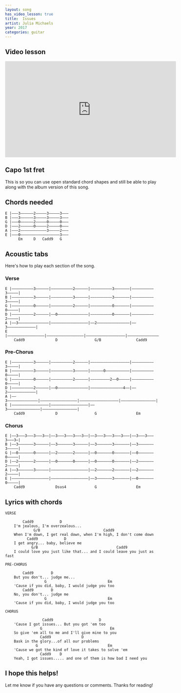 ```yaml
---
layout: song
has_video_lesson: true
title:  Issues
artist: Julia Michaels
year: 2017
categories: guitar
---
```


## Video lesson

<iframe width="560" height="315" src="https://www.youtube.com/embed/kxGaBaQD018" frameborder="0" allowfullscreen></iframe>

## Capo 1st fret

This is so you can use open standard chord shapes and still be able to play along with the album version of this song.

## Chords needed

    E |–––3––––––2–––––3–––––3–––
    B |–––3––––––3–––––3–––––3–––
    G |–––0––––––2–––––0–––––0–––
    D |–––2––––––0–––––2–––––0–––
    A |–––2––––––––––––3–––––2–––
    E |–––0––––––––––––––––––3–––
          Em     D   Cadd9   G

## Acoustic tabs

Here's how to play each section of the song.

### Verse

    E |––––––––––3––––––|––––––––––2––––––|––––––––––3–––––––|––––––––––3–––––|
    B |––––––––––3––––––|––––––––––3––––––|––––––––––3–––––––|––––––––––3–––––|
    G |––––––––––0––––––|––––––––––2––––––|––––––––––0–––––––|––––––––––0–––––|
    D |––––––––––2––––––|––0––––––––––––––|––––––––––0–––––––|––––––––––2–––––|
    A |––3––––––––––––––|–––––––––––––––––|––2–––––––––––––––|––3–––––––––––––|
    E |–––––––––––––––––|–––––––––––––––––|––––––––––––––––––|––––––––––––––––|
        Cadd9              D                 G/B                Cadd9

### Pre-Chorus

    E |––––––––––3––––––|––––––––––2––––––|––––––––––––––––––|––––––––––3–––––|
    B |––––––––––3––––––|––––––––––3––––––|––––––0–––––––––––|––––––––––0–––––|
    G |––––––––––0––––––|––––––––––2––––––|–––––––––2––0–––––|––––––––––0–––––|
    D |––––––––––2––––––|––0––––––––––––––|–––––––––––––––4––|––2–––––––––––––|
    A |––3––––––––––––––|–––––––––––––––––|––––––––––––––––––|––––––––––––––––|
    E |–––––––––––––––––|–––––––––––––––––|––3–––––––––––––––|––––––––––––––––|
        Cadd9              D                 G                  Em

### Chorus

    E |––3–––3–––3–––3––|––3–––3–––3–––3––|––3–––3–––3–––3–––|––3–––3–––3–––3–|
    B |––3–––––––3––––––|––3–––––––3––––––|––3–––––––3–––––––|––3–––––––3–––––|
    G |––0–––––––0––––––|––2–––––––2––––––|––0–––––––0–––––––|––0–––––––0–––––|
    D |––2–––––––2––––––|––0–––––––0––––––|––0–––––––0–––––––|––2–––––––2–––––|
    A |––3–––––––3––––––|–––––––––––––––––|––2–––––––2–––––––|––2–––––––2–––––|
    E |–––––––––––––––––|–––––––––––––––––|––3–––––––3–––––––|––0–––––––0–––––|
        Cadd9              Dsus4             G                  Em

## Lyrics with chords

    VERSE

            Cadd9            D
        I'm jealous, I'm overzealous...
                 G/B                             Cadd9
        When I'm down, I get real down, when I'm high, I don't come down
              Cadd9            D
        I get angry... baby, believe me
                G/B                                    Cadd9
        I could love you just like that... and I could leave you just as fast

    PRE-CHORUS

            Cadd9        D
        But you don't... judge me...
                      G                            Em
        'Cause if you did, baby, I would judge you too
            Cadd9        D
        No, you don't... judge me
                      G                            Em
        'Cause if you did, baby, I would judge you too

    CHORUS

                     Cadd9                     D
        'Cause I got issues... But you got 'em too
                    G                               Em
        So give 'em all to me and I'll give mine to you
                    Cadd9              D
        Bask in the glory...of all our problems
                  G                                Em
        'Cause we got the kind of love it takes to solve 'em
                    Cadd9    D         
        Yeah, I got issues..... and one of them is how bad I need you

## I hope this helps!

Let me know if you have any questions or comments. Thanks for reading!

